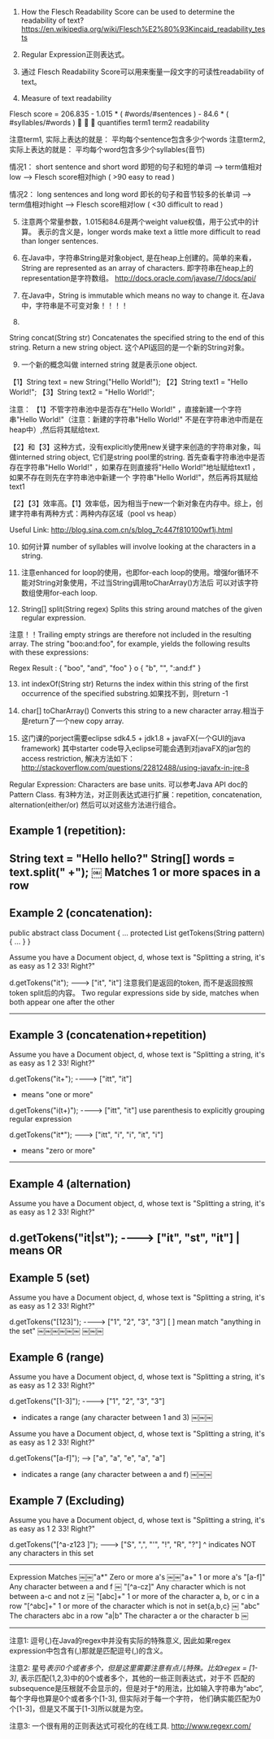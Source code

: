 1. How the Flesch Readability Score can be used to determine the readability of text?
https://en.wikipedia.org/wiki/Flesch%E2%80%93Kincaid_readability_tests

2. Regular Expression正则表达式。

3. 通过 Flesch Readability Score可以用来衡量一段文字的可读性readability of text。

4. Measure of text readability

Flesch score = 206.835 - 1.015 * ( #words/#sentences ) - 84.6 * ( #syllables/#words )
	🔼                                   🔼                              🔼
quantifies                              term1  					        term2
readability

注意term1, 实际上表达的就是： 平均每个sentence包含多少个words
注意term2, 实际上表达的就是： 平均每个word包含多少个syllables(音节)

情况1：
short sentence and short word 即短的句子和短的单词 --> term值相对low --> Flesch score相对high ( >90 easy to read )

情况2：
long sentences and long word 即长的句子和音节较多的长单词 --> term值相对hight --> Flesch score相对low ( <30 difficult to read )

5. 注意两个常量参数，1.015和84.6是两个weight value权值，用于公式中的计算。 表示的含义是，longer words make text a little more
difficult to read than longer sentences.

6. 在Java中，字符串String是对象object, 是在heap上创建的。简单的来看，String are represented as an array of characters. 
即字符串在heap上的representation是字符数组。 http://docs.oracle.com/javase/7/docs/api/


7. 在Java中，String is immutable which means no way to change it. 在Java中，字符串是不可变对象！！！！

8. 
String	concat(String str)
Concatenates the specified string to the end of this string. Return a new string object.
这个API返回的是一个新的String对象。

9. 一个新的概念叫做 interned string 就是表示one object.

【1】String text = new String("Hello World!");
【2】String text1 = "Hello World!";
【3】String text2 = "Hello World!";

注意：
【1】不管字符串池中是否存在"Hello World!" ，直接新建一个字符串"Hello World!"（注意：新建的字符串"Hello World!" 
不是在字符串池中而是在heap中）,然后将其赋给text.

【2】和【3】这种方式，没有explicitly使用new关键字来创造的字符串对象，叫做interned string object, 它们是string pool里的string.
首先查看字符串池中是否存在字符串"Hello World!" ，如果存在则直接将"Hello World!"地址赋给text1 ，如果不存在则先在字符串池中新建一个
字符串"Hello World!"，然后再将其赋给text1

【2】【3】效率高。【1】效率低，因为相当于new一个新对象在内存中。综上，创建字符串有两种方式：两种内存区域（pool vs heap）

Useful Link: http://blog.sina.com.cn/s/blog_7c447f810100wf1j.html

10. 如何计算 number of syllables will involve looking at the characters in a string.

11. 注意enhanced for loop的使用，也即for-each loop的使用。增强for循环不能对String对象使用，不过当String调用toCharArray()方法后
可以对该字符数组使用for-each loop.

12. String[]	split(String regex)
Splits this string around matches of the given regular expression.

注意！！Trailing empty strings are therefore not included in the resulting array.
The string "boo:and:foo", for example, yields the following results with these expressions:

Regex	Result
:	{ "boo", "and", "foo" }
o	{ "b", "", ":and:f" }


13. int	indexOf(String str)
Returns the index within this string of the first occurrence of the specified substring.如果找不到，则return -1

14. char[]	toCharArray()
Converts this string to a new character array.相当于是return了一个new copy array.

15. 这门课的porject需要eclipse sdk4.5 + jdk1.8 + javaFX(一个GUI的java framework)
其中starter code导入eclipse可能会遇到对javaFX的jar包的access restriction, 解决方法如下：
http://stackoverflow.com/questions/22812488/using-javafx-in-jre-8








Regular Expression: Characters are base units. 可以参考Java API doc的Pattern Class.
有3种方法，对正则表达式进行扩展：repetition, concatenation, alternation(either/or)
然后可以对这些方法进行组合。

Example 1 (repetition):
--------------
String text = "Hello  hello?"
String[] words = text.split(" +");
￼
Matches 1 or more spaces in a row
--------------


Example 2 (concatenation):
----------------------------

public abstract class Document { 
	...
	protected List<String> getTokens(String pattern){
	...	
	}
}

Assume you have a Document object, d, whose text is
"Splitting a string, it's as easy as 1 2 33! Right?" 

d.getTokens("it"); ---> ["it", "it"]  注意我们是返回的token, 而不是返回按照token split后的内容。
Two regular expressions side by side, matches when both appear one after the other

--------------------------------------------------------


Example 3 (concatenation+repetition)
------------------------------------
Assume you have a Document object, d, whose text is
"Splitting a string, it's as easy as 1 2 33!  Right?"

d.getTokens("it+");  ----> ["itt", "it"]
+ means "one or more"

d.getTokens("i(t+)");  ----> ["itt", "it"]
use parenthesis to explicitly grouping regular expression

d.getTokens("it*"); ---> ["itt", "i", "i", "it", "i"]
* means "zero or more"

------------------------------------------------------------

Example 4 (alternation)
------------------------------------

Assume you have a Document object, d, whose text is
"Splitting a string, it's as easy as 1 2 33!  Right?"

d.getTokens("it|st"); ----> ["it", "st", "it"]
| means OR
------------------------------------


Example 5 (set)
--------------------------------
Assume you have a Document object, d, whose text is
"Splitting a string, it's as easy as 1 2 33!  Right?"

d.getTokens("[123]"); ----> ["1", "2", "3", "3"]
[ ] mean match "anything in the set"
￼￼￼￼￼￼
￼￼￼

Example 6 (range)
------------------------------------

Assume you have a Document object, d, whose text is
"Splitting a string, it's as easy as 1 2 33! Right?" 

d.getTokens("[1-3]"); ----> ["1", "2", "3", "3"]
- indicates a range (any character between 1 and 3)
￼￼￼

Assume you have a Document object, d, whose text is
"Splitting a string, it's as easy as 1 2 33! Right?"

d.getTokens("[a-f]"); --> ["a", "a", "e", "a", "a"]
- indicates a range (any character between a and f)
￼￼￼


Example 7 (Excluding)
-------------------------------
Assume you have a Document object, d, whose text is
"Splitting a string, it's as easy as 1 2 33!  Right?"

d.getTokens("[^a-z123 ]"); ---> ["S", ",", "'", "!", "R", "?"] 
^ indicates NOT any characters in this set

-----------------------------------------------------

Expression 			Matches
￼￼"a*" 			Zero or more a's
￼￼"a+" 			1 or more a's
  "[a-f]" 		Any character between a and f
￼ "[^a-cz]" 	Any character which is not between a-c and not z
￼ "[abc]+" 		1 or more of the character a, b, or c in a row
  "[^abc]+" 	1 or more of the character which is not in set{a,b,c}
￼ "abc" 		The characters abc in a row
  "a|b" 	 	The character a or the character b
￼

-----------------------------------------------------


注意1: 逗号(,)在Java的regex中并没有实际的特殊意义, 因此如果regex expression中包含有(,)那就是匹配逗号(,)的含义。

注意2: 星号*表示0个或者多个，但是这里需要注意有点儿特殊。比如regex = [1-3]*, 表示匹配{1,2,3}中的0个或者多个，其他的一些正则表达式，对于不
      匹配的subsequence是压根就不会显示的，但是对于*的用法，比如输入字符串为“abc”, 每个字母也算是0个或者多个[1-3], 但实际对于每一个字符，
      他们确实能匹配为0个[1-3]，但是又不属于[1-3]所以就是为空。

注意3: 一个很有用的正则表达式可视化的在线工具.  http://www.regexr.com/










